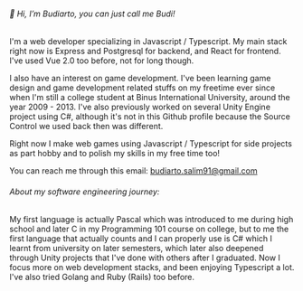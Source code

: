 ###### 👋 Hi, I’m Budiarto, you can just call me Budi!

I'm a web developer specializing in Javascript / Typescript. My main stack right now is Express and Postgresql for backend, and React for frontend. I've used Vue 2.0 too before, not for long though.

I also have an interest on game development. I've been learning game design and game development related stuffs on my freetime ever since when I'm still a college student at Binus International University, around the year 2009 - 2013. I've also previously worked on several Unity Engine project using C#, although it's not in this Github profile because the Source Control we used back then was different.

Right now I make web games using Javascript / Typescript for side projects as part hobby and to polish my skills in my free time too!

You can reach me through this email: budiarto.salim91@gmail.com

###### About my software engineering journey:

My first language is actually Pascal which was introduced to me during high school and later C in my Programming 101 course on college, but to me the first language that actually counts and I can properly use is C# which I learnt from university on later semesters, which later also deepened through Unity projects that I've done with others after I graduated. Now I focus more on web development stacks, and been enjoying Typescript a lot. I've also tried Golang and Ruby (Rails) too before.

<!---
BudiartoSalim/BudiartoSalim is a ✨ special ✨ repository because its `README.md` (this file) appears on your GitHub profile.
You can click the Preview link to take a look at your changes.
--->
